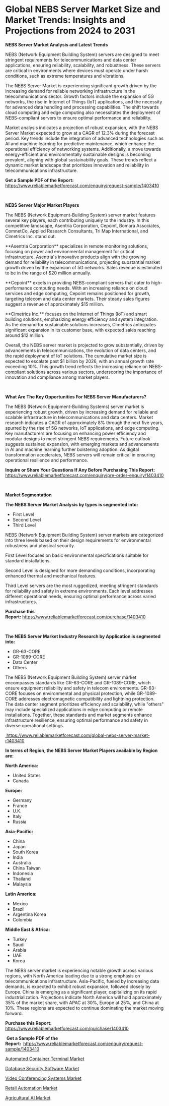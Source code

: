 <p><h1>Global NEBS Server Market Size and Market Trends: Insights and Projections from 2024 to 2031</h1></p><p><strong>NEBS Server Market Analysis and Latest Trends</strong></p>
<p><p>NEBS (Network Equipment Building System) servers are designed to meet stringent requirements for telecommunications and data center applications, ensuring reliability, scalability, and robustness. These servers are critical in environments where devices must operate under harsh conditions, such as extreme temperatures and vibrations.</p><p>The NEBS Server Market is experiencing significant growth driven by the increasing demand for reliable networking infrastructure in the telecommunications sector. Growth factors include the expansion of 5G networks, the rise in Internet of Things (IoT) applications, and the necessity for advanced data handling and processing capabilities. The shift towards cloud computing and edge computing also necessitates the deployment of NEBS-compliant servers to ensure optimal performance and reliability.</p><p>Market analysis indicates a projection of robust expansion, with the NEBS Server Market expected to grow at a CAGR of 12.3% during the forecast period. Key trends include the integration of advanced technologies such as AI and machine learning for predictive maintenance, which enhance the operational efficiency of networking systems. Additionally, a move towards energy-efficient and environmentally sustainable designs is becoming prevalent, aligning with global sustainability goals. These trends reflect a dynamic market landscape that prioritizes innovation and reliability in telecommunications infrastructure.</p></p>
<p><strong>Get a Sample PDF of the Report:&nbsp;</strong> <a href="https://www.reliablemarketforecast.com/enquiry/request-sample/1403410?utm_campaign=1806&utm_medium=2&utm_source=Github&utm_content=ia&utm_term=23102024&utm_id=nebs-server">https://www.reliablemarketforecast.com/enquiry/request-sample/1403410</a></p>
<p>&nbsp;</p>
<p><strong>NEBS Server Major Market Players</strong></p>
<p><p>The NEBS (Network Equipment-Building System) server market features several key players, each contributing uniquely to the industry. In this competitive landscape, Asentria Corporation, Cepoint, Bomara Associates, ComnetCo, Applied Research Consultants, Tri Map International, and Cimetrics Inc. stand out.</p><p>**Asentria Corporation** specializes in remote monitoring solutions, focusing on power and environmental management for critical infrastructure. Asentria's innovative products align with the growing demand for reliability in telecommunications, projecting substantial market growth driven by the expansion of 5G networks. Sales revenue is estimated to be in the range of $20 million annually.</p><p>**Cepoint** excels in providing NEBS-compliant servers that cater to high-performance computing needs. With an increasing reliance on cloud services and edge computing, Cepoint remains positioned for growth, targeting telecom and data center markets. Their steady sales figures suggest a revenue of approximately $15 million.</p><p>**Cimetrics Inc.** focuses on the Internet of Things (IoT) and smart building solutions, emphasizing energy efficiency and system integration. As the demand for sustainable solutions increases, Cimetrics anticipates significant expansion in its customer base, with expected sales reaching around $12 million.</p><p>Overall, the NEBS server market is projected to grow substantially, driven by advancements in telecommunications, the evolution of data centers, and the rapid deployment of IoT solutions. The cumulative market size is expected to escalate past $1 billion by 2026, with an annual growth rate exceeding 10%. This growth trend reflects the increasing reliance on NEBS-compliant solutions across various sectors, underscoring the importance of innovation and compliance among market players.</p></p>
<p>&nbsp;</p>
<p><strong>What Are The Key Opportunities For NEBS Server Manufacturers?</strong></p>
<p><p>The NEBS (Network Equipment-Building Systems) server market is experiencing robust growth, driven by increasing demand for reliable and scalable infrastructure in telecommunications and data centers. Market research indicates a CAGR of approximately 8% through the next five years, spurred by the rise of 5G networks, IoT applications, and edge computing. Key manufacturers are focusing on enhancing power efficiency and modular designs to meet stringent NEBS requirements. Future outlook suggests sustained expansion, with emerging markets and advancements in AI and machine learning further bolstering adoption. As digital transformation accelerates, NEBS servers will remain critical in ensuring operational resilience and performance.</p></p>
<p><strong>Inquire or Share Your Questions If Any Before Purchasing This Report:</strong> <a href="https://www.reliablemarketforecast.com/enquiry/pre-order-enquiry/1403410?utm_campaign=1806&utm_medium=2&utm_source=Github&utm_content=ia&utm_term=23102024&utm_id=nebs-server">https://www.reliablemarketforecast.com/enquiry/pre-order-enquiry/1403410</a></p>
<p>&nbsp;</p>
<p><strong>Market Segmentation</strong></p>
<p><strong>The NEBS Server Market Analysis by types is segmented into:</strong></p>
<p><ul><li>First Level</li><li>Second Level</li><li>Third Level</li></ul></p>
<p><p>NEBS (Network Equipment Building System) server markets are categorized into three levels based on their design requirements for environmental robustness and physical security. </p><p>First Level focuses on basic environmental specifications suitable for standard installations. </p><p>Second Level is designed for more demanding conditions, incorporating enhanced thermal and mechanical features. </p><p>Third Level servers are the most ruggedized, meeting stringent standards for reliability and safety in extreme environments. Each level addresses different operational needs, ensuring optimal performance across varied infrastructures.</p></p>
<p><strong>Purchase this Report:&nbsp;</strong><a href="https://www.reliablemarketforecast.com/purchase/1403410?utm_campaign=1806&utm_medium=2&utm_source=Github&utm_content=ia&utm_term=23102024&utm_id=nebs-server">https://www.reliablemarketforecast.com/purchase/1403410</a></p>
<p>&nbsp;</p>
<p><strong>The NEBS Server Market Industry Research by Application is segmented into:</strong></p>
<p><ul><li>GR-63-CORE</li><li>GR-1089-CORE</li><li>Data Center</li><li>Others</li></ul></p>
<p><p>The NEBS (Network Equipment Building System) server market encompasses standards like GR-63-CORE and GR-1089-CORE, which ensure equipment reliability and safety in telecom environments. GR-63-CORE focuses on environmental and physical protection, while GR-1089-CORE addresses electromagnetic compatibility and lightning protection. The data center segment prioritizes efficiency and scalability, while "others" may include specialized applications in edge computing or remote installations. Together, these standards and market segments enhance infrastructure resilience, ensuring optimal performance and safety in diverse operational settings.</p></p>
<p><a href="https://www.reliablemarketforecast.com/global-nebs-server-market-r1403410?utm_campaign=1806&utm_medium=2&utm_source=Github&utm_content=ia&utm_term=23102024&utm_id=nebs-server">&nbsp;https://www.reliablemarketforecast.com/global-nebs-server-market-r1403410</a></p>
<p><strong>In terms of Region, the NEBS Server Market Players available by Region are:</strong></p>
<p>
    <p> <strong> North America: </strong>
        <ul>
            <li>United States</li>
            <li>Canada</li>
        </ul>
        </p> 
    <p> <strong> Europe: </strong>
        <ul>
            <li>Germany</li>
            <li>France</li>
            <li>U.K.</li>
            <li>Italy</li>
            <li>Russia</li>
        </ul>
        </p> 
    <p> <strong> Asia-Pacific: </strong>
        <ul>
            <li>China</li>
            <li>Japan</li>
            <li>South Korea</li>
            <li>India</li>
            <li>Australia</li>
            <li>China Taiwan</li>
            <li>Indonesia</li>
            <li>Thailand</li>
            <li>Malaysia</li>
        </ul>
        </p> 
    <p> <strong> Latin America: </strong>
        <ul>
            <li>Mexico</li>
            <li>Brazil</li>
            <li>Argentina Korea</li>
            <li>Colombia</li>
        </ul>
        </p> 
    <p> <strong> Middle East & Africa: </strong>
        <ul>
            <li>Turkey</li>
            <li>Saudi</li>
            <li>Arabia</li>
            <li>UAE</li>
            <li>Korea</li>
        </ul>
    </p>
    </p>
<p><p>The NEBS server market is experiencing notable growth across various regions, with North America leading due to a strong emphasis on telecommunications infrastructure. Asia-Pacific, fueled by increasing data demands, is expected to exhibit robust expansion, followed closely by Europe. China is emerging as a significant player, capitalizing on its rapid industrialization. Projections indicate North America will hold approximately 35% of the market share, with APAC at 30%, Europe at 25%, and China at 10%. These regions are expected to continue dominating the market moving forward.</p></p>
<p><strong>Purchase this Report: </strong><a href="https://www.reliablemarketforecast.com/purchase/1403410?utm_campaign=1806&utm_medium=2&utm_source=Github&utm_content=ia&utm_term=23102024&utm_id=nebs-server">https://www.reliablemarketforecast.com/purchase/1403410</a></p>
<p>&nbsp;<strong>Get a Sample PDF of the Report:&nbsp;&nbsp;</strong><a href="https://www.reliablemarketforecast.com/enquiry/request-sample/1403410?utm_campaign=1806&utm_medium=2&utm_source=Github&utm_content=ia&utm_term=23102024&utm_id=nebs-server">https://www.reliablemarketforecast.com/enquiry/request-sample/1403410</a></p>
<p><strong></strong></p>
<p><p><a href="https://www.linkedin.com/pulse/influencing-factors-automated-container-terminal-market-insights-qtruc?utm_campaign=1806&utm_medium=2&utm_source=Github&utm_content=ia&utm_term=23102024&utm_id=nebs-server">Automated Container Terminal Market</a></p><p><a href="https://www.linkedin.com/pulse/digital-transformation-database-security-software-industry-25qac?utm_campaign=1806&utm_medium=2&utm_source=Github&utm_content=ia&utm_term=23102024&utm_id=nebs-server">Database Security Software Market</a></p><p><a href="https://www.linkedin.com/pulse/video-conferencing-systems-market-outlook-complete-r5ccc?utm_campaign=1806&utm_medium=2&utm_source=Github&utm_content=ia&utm_term=23102024&utm_id=nebs-server">Video Conferencing Systems Market</a></p><p><a href="https://www.linkedin.com/pulse/retail-automation-market-share-analysis-growth-trends-forecasts-azjpc?utm_campaign=1806&utm_medium=2&utm_source=Github&utm_content=ia&utm_term=23102024&utm_id=nebs-server">Retail Automation Market</a></p><p><a href="https://www.linkedin.com/pulse/strategic-market-insights-navigating-global-agricultural-ai-6ucnc?utm_campaign=1806&utm_medium=2&utm_source=Github&utm_content=ia&utm_term=23102024&utm_id=nebs-server">Agricultural AI Market</a></p></p>